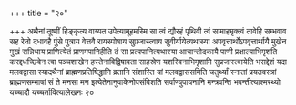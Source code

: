 +++
title = "२०"

+++
अथैनां
तूष्णीं हिङ्कृत्य वाग्यत उपेत्यामूहमस्मि सा त्वं द्यौरहं
पृथिवी त्वं सामाहमृक्त्वं तावेहि सम्भवाव सह रेतो दधावहै पुंसे
पुत्राय वेत्तवै रायस्पोषाय सुप्रजास्त्वाय
सुवीर्यायेत्यथास्या
अपवृत्तार्थोऽपवृत्तार्थायै मुखेन मुखं
सन्निधाय प्राणित्येतं प्राणमपानिहीति तं सा प्रत्यपानित्यथास्या
आचान्तोदकायै पाणी प्रक्षाल्याभिमृशति करद्दधच्छिवेन त्वा पञ्चशाखेन
हस्तेनाविद्विषावता साहस्रेण यशस्विनाभिमृशामि सुप्रजास्त्वायेति
भसद्देशं यदा मलवद्वासा स्यादथैनां ब्राह्मणप्रतिषिद्धानि व्रतानि
संशास्ति यां मलवद्वाससमिति चतुर्थ्यां स्नातां प्रयतवस्त्रां
ब्राह्मणसम्भाषां सं ते मनसा मन
इत्येतेनानुवाकेनोपसंविशति
सर्वाण्युपायनानि मन्त्रवन्ति भवन्तीत्याश्मरथ्यो यच्चादौ
यच्चर्तावित्यालेखनः २०   
